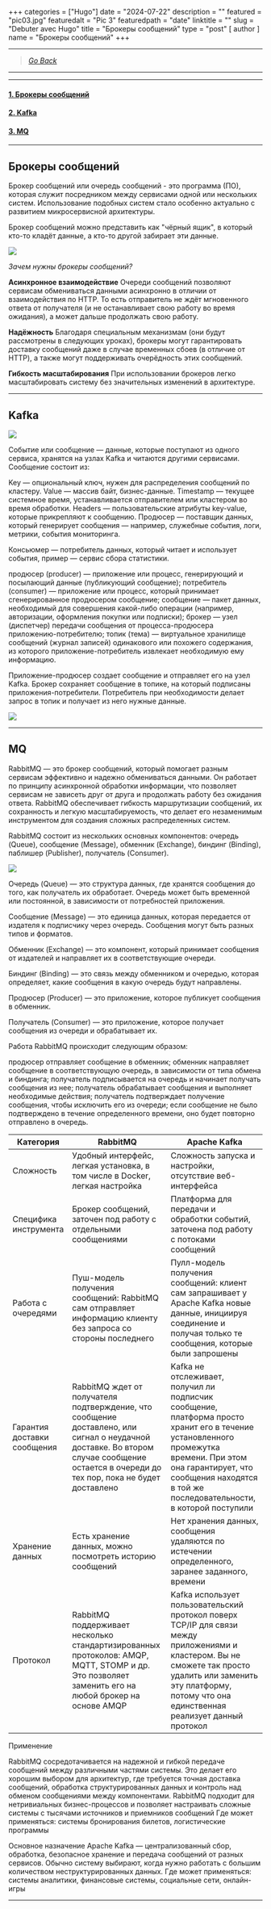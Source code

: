 +++
categories = ["Hugo"]
date = "2024-07-22"
description = ""
featured = "pic03.jpg"
featuredalt = "Pic 3"
featuredpath = "date"
linktitle = ""
slug = "Debuter avec Hugo"
title = "Брокеры сообщений"
type = "post"
[ author ]
  name = "Брокеры сообщений"
+++

---
>[*Go Back*](http://localhost:1313/advanced/)
---

---
#### [1. Брокеры сообщений](#брокеры-сообщений)

#### [2. Kafka ](#kafka)

#### [3. MQ ](#mq)
---

## Брокеры сообщений

Брокер сообщений или очередь сообщений - это программа (ПО), которая служит посредником между сервисами одной или нескольких систем. Использование подобных систем стало особенно актуально с развитием микросервисной архитектуры.

Брокер сообщений можно представить как "чёрный ящик", в который кто-то кладёт данные, а кто-то другой забирает эти данные. 


![](https://ucarecdn.com/7c753d04-06bd-4eaa-98a2-00ad13c04733/)

*Зачем нужны брокеры сообщений?*

**Асинхронное взаимодействие**
Очереди сообщений позволяют сервисам обмениваться данными асинхронно в отличии от взаимодействия по HTTP. То есть отправитель не ждёт мгновенного ответа от получателя (и не останавливает свою работу во время ожидания), а может дальше продолжать свою работу. 

**Надёжность**
Благодаря специальным механизмам (они будут рассмотрены в следующих уроках), брокеры могут гарантировать доставку сообщений даже в случае временных сбоев (в отличие от HTTP), а также могут поддерживать очерёдность этих сообщений.

**Гибкость масштабирования**
При использовании брокеров легко масштабировать систему без значительных изменений в архитектуре.

---

## Kafka

![](https://selectel.ru/blog/wp-content/uploads/2022/04/img2-2.png)

Событие или сообщение — данные, которые поступают из одного сервиса, хранятся на узлах Kafka и читаются другими сервисами. Сообщение состоит из:

Key — опциональный ключ, нужен для распределения сообщений по кластеру.
Value — массив байт, бизнес-данные.
Timestamp — текущее системное время, устанавливается отправителем или кластером во время обработки.
Headers — пользовательские атрибуты key-value, которые прикрепляют к сообщению.
Продюсер — поставщик данных, который генерирует сообщения — например, служебные события, логи, метрики, события мониторинга.

Консьюмер — потребитель данных, который читает и использует события, пример — сервис сбора статистики.

продюсер (producer) — приложение или процесс, генерирующий и посылающий данные (публикующий сообщение);
потребитель (consumer) — приложение или процесс, который принимает сгенерированное продюсером сообщение;
сообщение — пакет данных, необходимый для совершения какой-либо операции (например, авторизации, оформления покупки или подписки);
брокер — узел (диспетчер) передачи сообщения от процесса-продюсера приложению-потребителю;
топик (тема) — виртуальное хранилище сообщений (журнал записей) одинакового или похожего содержания, из которого приложение-потребитель извлекает необходимую ему информацию.

Приложение-продюсер создает сообщение и отправляет его на узел Kafka.
Брокер сохраняет сообщение в топике, на который подписаны приложения-потребители.
Потребитель при необходимости делает запрос в топик и получает из него нужные данные.

![](https://blog.skillfactory.ru/wp-content/uploads/2023/02/kafka-1-2083805.png)

---

## MQ

RabbitMQ — это брокер сообщений, который помогает разным сервисам эффективно и надежно обмениваться данными. Он работает по принципу асинхронной обработки информации, что позволяет сервисам не зависеть друг от друга и продолжать работу без ожидания ответа. RabbitMQ обеспечивает гибкость маршрутизации сообщений, их сохранность и легкую масштабируемость, что делает его незаменимым инструментом для создания сложных распределенных систем.

RabbitMQ состоит из нескольких основных компонентов: очередь (Queue), сообщение (Message), обменник (Exchange), биндинг (Binding), паблишер (Publisher), получатель (Consumer).


![](https://blog.skillfactory.ru/wp-content/uploads/2024/04/message-queue-small.png)

Очередь (Queue) — это структура данных, где хранятся сообщения до того, как получатель их обработает. Очередь может быть временной или постоянной, в зависимости от потребностей приложения.

Сообщение (Message) — это единица данных, которая передается от издателя к подписчику через очередь. Сообщения могут быть разных типов и форматов.

Обменник (Exchange) — это компонент, который принимает сообщения от издателей и направляет их в соответствующие очереди.

Биндинг (Binding) — это связь между обменником и очередью, которая определяет, какие сообщения в какую очередь будут направлены.

Продюсер (Producer) — это приложение, которое публикует сообщения в обменник.

Получатель (Consumer) — это приложение, которое получает сообщения из очереди и обрабатывает их.

Работа RabbitMQ происходит следующим образом:

продюсер отправляет сообщение в обменник;
обменник направляет сообщение в соответствующую очередь, в зависимости от типа обмена и биндинга;
получатель подписывается на очередь и начинает получать сообщения из нее;
получатель обрабатывает сообщения и выполняет необходимые действия;
получатель подтверждает получение сообщения, чтобы исключить его из очереди;
если сообщение не было подтверждено в течение определенного времени, оно будет повторно отправлено в очередь.


|Категория|RabbitMQ|Apache Kafka|
|---|----|---|
|Сложность|Удобный интерфейс, легкая установка, в том числе в Docker, легкая настройка|Сложность запуска и настройки, отсутствие веб-интерфейса|
|Специфика инструмента|Брокер сообщений, заточен под работу с отдельными сообщениями|Платформа для передачи и обработки событий, заточена под работу с потоками сообщений|
|Работа с очередями|Пуш-модель получения сообщений: RabbitMQ сам отправляет информацию клиенту без запроса со стороны последнего|Пулл-модель получения сообщений: клиент сам запрашивает у Apache Kafka новые данные, инициируя соединение и получая только те сообщения, которые были запрошены |
|Гарантия доставки сообщения|RabbitMQ ждет от получателя подтверждение, что сообщение доставлено, или сигнал о неудачной доставке. Во втором случае сообщение остается в очереди до тех пор, пока не будет доставлено|Kafka не отслеживает, получил ли подписчик сообщение, платформа просто хранит его в течение установленного промежутка времени. При этом она гарантирует, что сообщения находятся в той же последовательности, в которой поступили|
|Хранение данных|Есть хранение данных, можно посмотреть историю сообщений|Нет хранения данных, сообщения удаляются по истечении определенного, заранее заданного, времени|
|Протокол|RabbitMQ поддерживает несколько стандартизированных протоколов: AMQP, MQTT, STOMP и др. Это позволяет заменить его на любой брокер на основе AMQP|Kafka использует пользовательский протокол поверх TCP/IP для связи между приложениями и кластером. Вы не сможете так просто удалить или заменить эту платформу, потому что она единственная реализует данный протокол |


Применение

RabbitMQ сосредотачивается на надежной и гибкой передаче сообщений между различными частями системы. Это делает его хорошим выбором для архитектур, где требуется точная доставка сообщений, обработка структурированных данных и контроль над обменом сообщениями между компонентами.
RabbitMQ подходит для нетривиальных бизнес-процессов и позволяет настраивать сложные системы с тысячами источников и приемников сообщений 
Где может применяться: системы бронирования билетов, логистические программы

Основное назначение Apache Kafka — централизованный сбор, обработка, безопасное хранение и передача сообщений от разных сервисов. Обычно систему выбирают, когда нужно работать с большим количеством неструктурированных данных.
Где может применяться: системы аналитики, финансовые системы, социальные сети, онлайн-игры

---